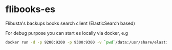 # flibooks-es
Flibusta's backups books search client (ElasticSearch based)


For debug purpose you can start es locally via docker, e.g
```bash
docker run -d -p 9200:9200 -p 9300:9300 -v `pwd`/data:/usr/share/elasticsearch/data -e "discovery.type=single-node" --restart=always docker.elastic.co/elasticsearch/elasticsearch:7.4.0
```